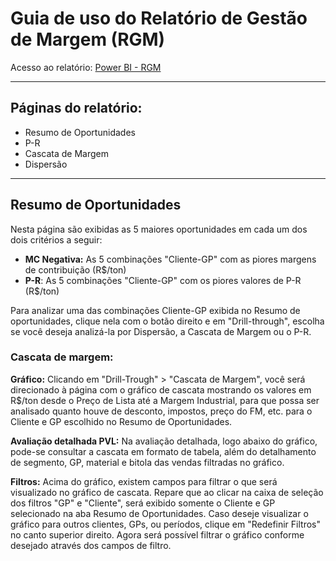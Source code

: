 # Guia de uso do Relatório de Gestão de Margem (RGM)
Acesso ao relatório: [Power BI - RGM](https://app.powerbi.com/groups/363fc772-dd63-4b14-9874-23adbff5b394/reports/86144c27-0021-4000-8f7c-6361bf0873e2/ReportSectiond4541df725c8d50c0f4c)
___
## Páginas do relatório:
- Resumo de Oportunidades
- P-R
- Cascata de Margem
- Dispersão
___

## Resumo de Oportunidades
Nesta página são exibidas as 5 maiores oportunidades em cada um dos dois critérios a seguir:
- **MC Negativa:** As 5 combinações "Cliente-GP" com as piores margens de contribuição (R$/ton)
- **P-R**: As 5 combinações "Cliente-GP" com os piores valores de P-R (R$/ton)

Para analizar uma das combinações Cliente-GP exibida no Resumo de oportunidades, clique nela com o botão direito e em "Drill-through", escolha se você deseja analizá-la por Dispersão, a Cascata de Margem ou o P-R. 

### Cascata de margem:
**Gráfico:** Clicando em "Drill-Trough" > "Cascata de Margem", você será direcionado à página com o gráfico de cascata mostrando os valores em R$/ton desde o Preço de Lista até a Margem Industrial, para que possa ser analisado quanto houve de desconto, impostos, preço do FM, etc. para o Cliente e GP escolhido no Resumo de Oportunidades.

**Avaliação detalhada PVL:**  Na avaliação detalhada, logo abaixo do gráfico, pode-se consultar a cascata em formato de tabela, além do detalhamento de segmento, GP, material e bitola das vendas filtradas no gráfico.

**Filtros:** Acima do gráfico, existem campos para filtrar o que será visualizado no gráfico de cascata. Repare que ao clicar na caixa de seleção dos filtros "GP" e "Cliente", será exibido somente o Cliente e GP selecionado na aba Resumo de Oportunidades.
Caso deseje visualizar o gráfico para outros clientes, GPs, ou períodos, clique em "Redefinir Filtros" no canto superior direito. Agora será possível filtrar o gráfico conforme desejado através dos campos de filtro.
